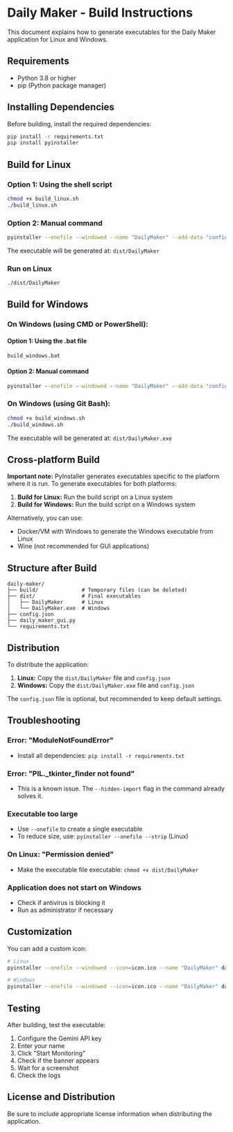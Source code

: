 # Daily Maker - Build Instructions

This document explains how to generate executables for the Daily Maker application for Linux and Windows.

## Requirements

- Python 3.8 or higher
- pip (Python package manager)

## Installing Dependencies

Before building, install the required dependencies:

```bash
pip install -r requirements.txt
pip install pyinstaller
```

## Build for Linux

### Option 1: Using the shell script
```bash
chmod +x build_linux.sh
./build_linux.sh
```

### Option 2: Manual command
```bash
pyinstaller --onefile --windowed --name "DailyMaker" --add-data "config.json:." --hidden-import PIL._tkinter_finder daily_maker_gui.py
```

The executable will be generated at: `dist/DailyMaker`

### Run on Linux
```bash
./dist/DailyMaker
```

## Build for Windows

### On Windows (using CMD or PowerShell):

#### Option 1: Using the .bat file
```cmd
build_windows.bat
```

#### Option 2: Manual command
```cmd
pyinstaller --onefile --windowed --name "DailyMaker" --add-data "config.json;." --hidden-import PIL._tkinter_finder daily_maker_gui.py
```

### On Windows (using Git Bash):
```bash
chmod +x build_windows.sh
./build_windows.sh
```

The executable will be generated at: `dist/DailyMaker.exe`

## Cross-platform Build

**Important note:** PyInstaller generates executables specific to the platform where it is run. To generate executables for both platforms:

1. **Build for Linux:** Run the build script on a Linux system
2. **Build for Windows:** Run the build script on a Windows system

Alternatively, you can use:
- Docker/VM with Windows to generate the Windows executable from Linux
- Wine (not recommended for GUI applications)

## Structure after Build

```
daily-maker/
├── build/              # Temporary files (can be deleted)
├── dist/               # Final executables
│   ├── DailyMaker      # Linux
│   └── DailyMaker.exe  # Windows
├── config.json
├── daily_maker_gui.py
└── requirements.txt
```

## Distribution

To distribute the application:

1. **Linux:** Copy the `dist/DailyMaker` file and `config.json`
2. **Windows:** Copy the `dist/DailyMaker.exe` file and `config.json`

The `config.json` file is optional, but recommended to keep default settings.

## Troubleshooting

### Error: "ModuleNotFoundError"
- Install all dependencies: `pip install -r requirements.txt`

### Error: "PIL._tkinter_finder not found"
- This is a known issue. The `--hidden-import` flag in the command already solves it.

### Executable too large
- Use `--onefile` to create a single executable
- To reduce size, use: `pyinstaller --onefile --strip` (Linux)

### On Linux: "Permission denied"
- Make the executable file executable: `chmod +x dist/DailyMaker`

### Application does not start on Windows
- Check if antivirus is blocking it
- Run as administrator if necessary

## Customization

You can add a custom icon:

```bash
# Linux
pyinstaller --onefile --windowed --icon=icon.ico --name "DailyMaker" daily_maker_gui.py

# Windows
pyinstaller --onefile --windowed --icon=icon.ico --name "DailyMaker" daily_maker_gui.py
```

## Testing

After building, test the executable:

1. Configure the Gemini API key
2. Enter your name
3. Click "Start Monitoring"
4. Check if the banner appears
5. Wait for a screenshot
6. Check the logs

## License and Distribution

Be sure to include appropriate license information when distributing the application.
